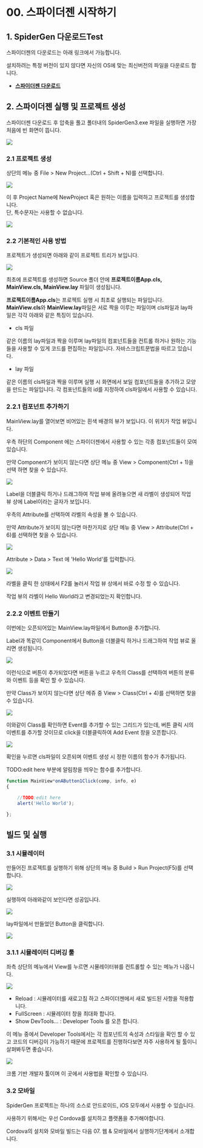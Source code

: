 # 00. 스파이더젠 시작하기

## 1. SpiderGen 다운로드Test

스파이더젠의 다운로드는 아래 링크에서 가능합니다.

설치하려는 특정 버전이 있지 않다면 자신의 OS에 맞는 최신버전의 파일을 다운로드 합니다.

* [**스파이더젠 다운로드**](https://www.spidergen.org:3003/?pid=T040000)

## 2. 스파이더젠 실행 및 프로젝트 생성

스파이더젠 다운로드 후 압축을 풀고 폴더내의 SpiderGen3.exe 파일을 실행하면 가장 처음에 빈 화면이 뜹니다.

![](../image/start01.png)

### 2.1 프로젝트 생성

상단의 메뉴 중 File > New Project…(Ctrl + Shift + N)를 선택합니다.

![](../image/start02.png)

이 후 Project Name에 NewProject 혹은 원하는 이름을 입력하고 프로젝트를 생성합니다.\
단, 특수문자는 사용할 수 없습니다.

![](../image/start03.png)

### 2.2 기본적인 사용 방법

프로젝트가 생성되면 아래와 같이 프로젝트 트리가 보입니다.

![](../image/start04.png)

최초에 프로젝트를 생성하면 Source 폴더 안에 **프로젝트이름App.cls, MainView.cls, MainView.lay** 파일이 생성됩니다.

**프로젝트이름App.cls**는 프로젝트 실행 시 최초로 실행되는 파일입니다. **MainView.cls**와 **MainView.lay**파일은 서로 짝을 이루는 파일이며 cls파일과 lay파일은 각각 아래와 같은 특징이 있습니다.

* cls 파일

같은 이름의 lay파일과 짝을 이루며 lay파일의 컴포넌트들을 컨트롤 하거나 원하는 기능들을 사용할 수 있게 코드를 편집하는 파일입니다. 자바스크립트문법을 따르고 있습니다.

* lay 파일

같은 이름의 cls파일과 짝을 이루며 실행 시 화면에서 보일 컴포넌트들을 추가하고 모양을 만드는 파일입니다. 각 컴포넌트들의 id를 지정하여 cls파일에서 사용할 수 있습니다.

### 2.2.1 컴포넌트 추가하기

MainView.lay를 열어보면 비어있는 흰색 배경의 뷰가 보입니다. 이 위치가 작업 뷰입니다.

우측 하단의 Component 에는 스파이더젠에서 사용할 수 있는 각종 컴포넌트들이 모여 있습니다.

만약 Component가 보이지 않는다면 상단 메뉴 중 View > Component(Ctrl + 1)을 선택 하면 찾을 수 있습니다.

![](../image/start05.png)

Label을 더블클릭 하거나 드래그하여 작업 뷰에 올려놓으면 새 라벨이 생성되어 작업 뷰 상에 Label이라는 글자가 보입니다.

우측의 Attribute를 선택하여 라벨의 속성을 볼 수 있습니다.

만약 Attribute가 보이지 않는다면 마찬가지로 상단 메뉴 중 View > Attribute(Ctrl + 6)를 선택하면 찾을 수 있습니다.

![](../image/start06.png)

Attribute > Data > Text 에 'Hello World'를 입력합니다.

![](../image/start07.png)

라벨을 클릭 한 상태에서 F2를 눌러서 작업 뷰 상에서 바로 수정 할 수 있습니다.

작업 뷰의 라벨이 Hello World라고 변경되었는지 확인합니다.

### 2.2.2 이벤트 만들기

이번에는 오픈되어있는 MainView.lay파일에서 Button을 추가합니다.

Label과 똑같이 Component에서 Button을 더블클릭 하거나 드래그하여 작업 뷰로 올리면 생성됩니다.

![](../image/start08.png)

이런식으로 버튼이 추가되었다면 버튼을 누르고 우측의 Class를 선택하여 버튼의 분류와 이벤트 등을 확인 할 수 있습니다.

만약 Class가 보이지 않는다면 상단 메쥬 중 View > Class(Ctrl + 4)를 선택하면 찾을 수 있습니다.

![](../image/start09.png)

이와같이 Class를 확인하면 Event를 추가할 수 있는 그리드가 있는데, 버튼 클릭 시의 이벤트를 추가할 것이므로 click을 더블클릭하여 Add Event 창을 오픈합니다.

![](../image/start10.png)

확인을 누르면 cls파일이 오픈되며 이벤트 생성 시 정한 이름의 함수가 추가됩니다.

TODO:edit here 부분에 알림창을 띄우는 함수를 추가합니다.

```javascript
function MainView*onAButton1Click(comp, info, e)
{

    //TODO:edit here
    alert('Hello World');

};
```

## 빌드 및 실행

### 3.1 시뮬레이터

만들어진 프로젝트를 실행하기 위해 상단의 메뉴 중 Build > Run Project(F5)를 선택 합니다.

![](../image/start11.png)

실행하여 아래와같이 보인다면 성공입니다.

![](../image/start12.png)

lay파일에서 만들었던 Button을 클릭합니다.

![](../image/start13.png)

### 3.1.1 시뮬레이터 디버깅 툴

좌측 상단의 메뉴에서 View를 누르면 시뮬레이터뷰를 컨트롤할 수 있는 메뉴가 나옵니다.

![](../image/start14.png)

* Reload : 시뮬레이터를 새로고침 하고 스파이더젠에서 새로 빌드된 사항을 적용합니다.
* FullScreen : 시뮬레이터 창을 최대화 합니다.
* Show DevTools… : Developer Tools 를 오픈 합니다.

이 메뉴 중에서 Developer Tools에서는 각 컴포넌트의 속성과 스타일을 확인 할 수 있고 코드의 디버깅이 가능하기 때문에 프로젝트를 진행하다보면 자주 사용하게 될 툴이니 살펴봐두면 좋습니다.

![](../image/start15.png)

크롬 기반 개발자 툴이며 이 곳에서 사용법을 확인할 수 있습니다.

### 3.2 모바일

SpiderGen 프로젝트는 하나의 소스로 안드로이드, iOS 모두에서 사용할 수 있습니다.

사용하기 위해서는 우선 Cordova를 설치하고 플랫폼을 추가해야합니다.

Cordova의 설치와 모바일 빌드는 다음 07. 웹 & 모바일에서 실행하기단계에서 소개합니다.
